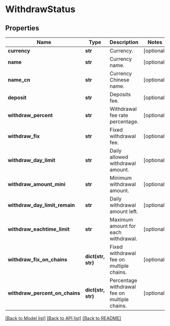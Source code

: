 # WithdrawStatus

## Properties
Name | Type | Description | Notes
------------ | ------------- | ------------- | -------------
**currency** | **str** | Currency. | [optional] 
**name** | **str** | Currency name. | [optional] 
**name_cn** | **str** | Currency Chinese name. | [optional] 
**deposit** | **str** | Deposits fee. | [optional] 
**withdraw_percent** | **str** | Withdrawal fee rate percentage. | [optional] 
**withdraw_fix** | **str** | Fixed withdrawal fee. | [optional] 
**withdraw_day_limit** | **str** | Daily allowed withdrawal amount. | [optional] 
**withdraw_amount_mini** | **str** | Minimum withdrawal amount. | [optional] 
**withdraw_day_limit_remain** | **str** | Daily withdrawal amount left. | [optional] 
**withdraw_eachtime_limit** | **str** | Maximum amount for each withdrawal. | [optional] 
**withdraw_fix_on_chains** | **dict(str, str)** | Fixed withdrawal fee on multiple chains. | [optional] 
**withdraw_percent_on_chains** | **dict(str, str)** | Percentage withdrawal fee on multiple chains. | [optional] 

[[Back to Model list]](../README.md#documentation-for-models) [[Back to API list]](../README.md#documentation-for-api-endpoints) [[Back to README]](../README.md)


